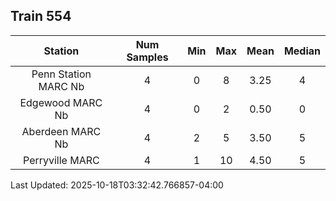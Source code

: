 ## Train 554

| Station | Num Samples | Min | Max | Mean | Median |
| :-----: | :---------: | :-: | :-: | :--: | :----: |
| Penn Station MARC Nb | 4 | 0 | 8 | 3.25 | 4 |
| Edgewood MARC Nb | 4 | 0 | 2 | 0.50 | 0 |
| Aberdeen MARC Nb | 4 | 2 | 5 | 3.50 | 5 |
| Perryville MARC | 4 | 1 | 10 | 4.50 | 5 |


Last Updated: 2025-10-18T03:32:42.766857-04:00